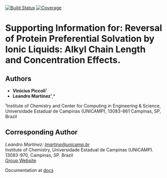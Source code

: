 [![Build Status](https://github.com/viniciuspiccoli/Piccoli_Martinez_2024_JMolLiq.jl/actions/workflows/CI.yml/badge.svg?branch=main)](https://github.com/viniciuspiccoli/Piccoli_Martinez_2024_JMolLiq.jl/actions/workflows/CI.yml?query=branch%3Amain)
[![Coverage](https://codecov.io/gh/viniciuspiccoli/Piccoli_Martinez_2024_JMolLiq.jl/branch/main/graph/badge.svg)](https://codecov.io/gh/viniciuspiccoli/Piccoli_Martinez_2024_JMolLiq.jl)


# Supporting Information for: Reversal of Protein Preferential Solvation by Ionic Liquids: Alkyl Chain Length and Concentration Effects.


## Authors
- **Vinicius Piccoli**¹
- **Leandro Martínez**¹,*


¹Institute of Chemistry and Center for Computing in Engineering & Science, Universidade Estadual de Campinas (UNICAMP), 13083-861 Campinas, SP, Brazil

## Corresponding Author
*Leandro Martínez: lmartine@unicamp.br*  
Institute of Chemistry, Universidade Estadual de Campinas (UNICAMP).  
13083-970, Campinas, SP. Brazil  
[Group Website](http://m3g.iqm.unicamp.br)


Documentation at [docs](https://viniciuspiccoli.github.io/Piccoli_Martinez_2024_JMolLiq.jl/dev/)
